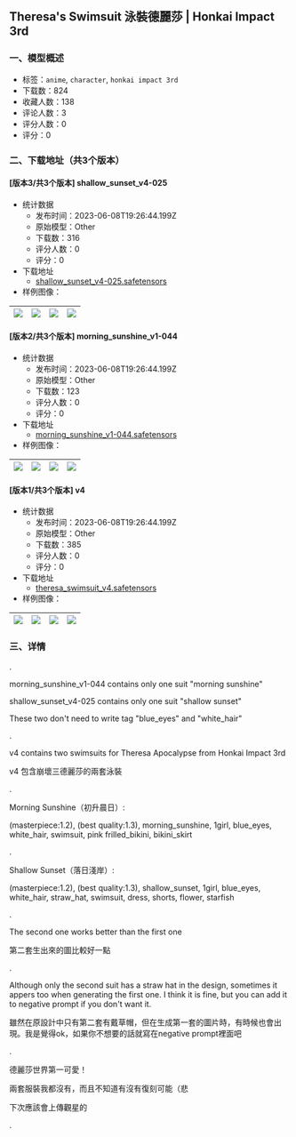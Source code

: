 ## Theresa's Swimsuit 泳裝德麗莎 | Honkai Impact 3rd
### 一、模型概述

- 标签：`anime`, `character`, `honkai impact 3rd`
- 下载数：824
- 收藏人数：138
- 评论人数：3
- 评分人数：0
- 评分：0

### 二、下载地址（共3个版本）

#### [版本3/共3个版本] shallow_sunset_v4-025

- 统计数据
  - 发布时间：2023-06-08T19:26:44.199Z
  - 原始模型：Other
  - 下载数：316
  - 评分人数：0
  - 评分：0
- 下载地址
  - [shallow_sunset_v4-025.safetensors](https://civitai.com/api/download/models/91923)
- 样例图像：

| <img src="https://image.civitai.com/xG1nkqKTMzGDvpLrqFT7WA/6ef47fe9-f9d3-420a-8686-4fc5303cceca/width=450/1076553.jpeg" /> | <img src="https://image.civitai.com/xG1nkqKTMzGDvpLrqFT7WA/c8171d82-97d1-4b1f-9afa-766bd4b75aa0/width=450/1076826.jpeg" /> | <img src="https://image.civitai.com/xG1nkqKTMzGDvpLrqFT7WA/96f120c5-d862-4f6d-8bbc-e2bd3c687b2e/width=450/1076691.jpeg" /> | <img src="https://image.civitai.com/xG1nkqKTMzGDvpLrqFT7WA/3bdc9970-f6e0-473c-95e3-cff31236470c/width=450/1076633.jpeg" /> |
| ---- | ---- | ---- | ---- |

#### [版本2/共3个版本] morning_sunshine_v1-044

- 统计数据
  - 发布时间：2023-06-08T19:26:44.199Z
  - 原始模型：Other
  - 下载数：123
  - 评分人数：0
  - 评分：0
- 下载地址
  - [morning_sunshine_v1-044.safetensors](https://civitai.com/api/download/models/91906)
- 样例图像：

| <img src="https://image.civitai.com/xG1nkqKTMzGDvpLrqFT7WA/0592802c-03ca-4460-9595-8a94b77bff44/width=450/1076201.jpeg" /> | <img src="https://image.civitai.com/xG1nkqKTMzGDvpLrqFT7WA/50bca482-a0db-42a0-8a95-5e61927f7d7d/width=450/1076053.jpeg" /> | <img src="https://image.civitai.com/xG1nkqKTMzGDvpLrqFT7WA/6d34ba01-2ff0-4ada-b2d0-6b3cc6949cdc/width=450/1076041.jpeg" /> | <img src="https://image.civitai.com/xG1nkqKTMzGDvpLrqFT7WA/bfd60277-f546-4e59-a505-c5320a72673c/width=450/1076151.jpeg" /> |
| ---- | ---- | ---- | ---- |

#### [版本1/共3个版本] v4

- 统计数据
  - 发布时间：2023-06-08T19:26:44.199Z
  - 原始模型：Other
  - 下载数：385
  - 评分人数：0
  - 评分：0
- 下载地址
  - [theresa_swimsuit_v4.safetensors](https://civitai.com/api/download/models/52520)
- 样例图像：

| <img src="https://image.civitai.com/xG1nkqKTMzGDvpLrqFT7WA/e7c5323b-350c-4a0a-9655-d1930de7d400/width=450/566161.jpeg" /> | <img src="https://image.civitai.com/xG1nkqKTMzGDvpLrqFT7WA/41137c7f-d727-4142-9bcb-fa43450b3600/width=450/566220.jpeg" /> | <img src="https://image.civitai.com/xG1nkqKTMzGDvpLrqFT7WA/1010d6bf-9a39-4917-aa92-8fcbcaf62200/width=450/566156.jpeg" /> | <img src="https://image.civitai.com/xG1nkqKTMzGDvpLrqFT7WA/0b9aadb9-9dce-4f2a-4535-570cceb53400/width=450/566165.jpeg" /> |
| ---- | ---- | ---- | ---- |


### 三、详情
<p>.</p><p>morning_sunshine_v1-044 contains only one suit "morning sunshine"</p><p>shallow_sunset_v4-025 contains only one suit "shallow sunset"</p><p>These two don't need to write tag "blue_eyes" and "white_hair"</p><p>.</p><p>v4 contains two swimsuits for Theresa Apocalypse from Honkai Impact 3rd</p><p>v4 包含崩壞三德麗莎的兩套泳裝</p><p>.</p><p>Morning Sunshine（初升晨日）:</p><p>(masterpiece:1.2), (best quality:1.3), morning_sunshine, 1girl, blue_eyes, white_hair, swimsuit, pink frilled_bikini, bikini_skirt</p><p>.</p><p>Shallow Sunset（落日淺岸）:</p><p>(masterpiece:1.2), (best quality:1.3), shallow_sunset, 1girl, blue_eyes, white_hair, straw_hat, swimsuit, dress, shorts, flower, starfish</p><p>.</p><p>The second one works better than the first one</p><p>第二套生出來的圖比較好一點</p><p>.</p><p>Although only the second suit has a straw hat in the design, sometimes it appers too when generating the first one. I think it is fine, but you can add it to negative prompt if you don't want it.</p><p>雖然在原設計中只有第二套有戴草帽，但在生成第一套的圖片時，有時候也會出現。我是覺得ok，如果你不想要的話就寫在negative prompt裡面吧</p><p>.</p><p>德麗莎世界第一可愛！</p><p>兩套服裝我都沒有，而且不知道有沒有復刻可能（悲</p><p>下次應該會上傳觀星的</p><p>.</p>